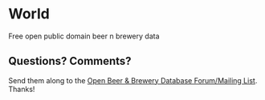 # World

Free open public domain beer n brewery data


## Questions? Comments?

Send them along to the
[Open Beer & Brewery Database Forum/Mailing List](http://groups.google.com/group/beerdb).
Thanks!
